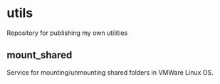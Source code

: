 utils
=====

Repository for publishing my own utilities

mount_shared
------------

Service for mounting/unmounting shared folders in VMWare Linux OS.
